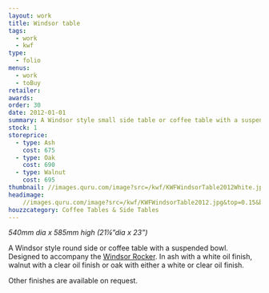 ```yaml
---
layout: work
title: Windsor table
tags:
  - work
  - kwf
type:
  - folio
menus:
  - work
  - toBuy
retailer:
awards:
order: 30
date: 2012-01-01
summary: A Windsor style small side table or coffee table with a suspended bowl designed to accompany the Windsor Rocker. In ash, oak or walnut.
stock: 1
storeprice: 
  - type: Ash
    cost: 675
  - type: Oak
    cost: 690
  - type: Walnut
    cost: 695
thumbnail: //images.quru.com/image?src=/kwf/KWFWindsorTable2012White.jpg&width=175&height=175&fill=auto&fill=%23ffffff&format=jpg&strip=1
headimage:
    //images.quru.com/image?src=/kwf/KWFWindsorTable2012.jpg&top=0.15&bottom=0.9&right=0.98&height=1000&strip=1
houzzcategory: Coffee Tables & Side Tables
---
```

_540mm dia x 585mm high (21&frac14;&rdquo;dia x 23&rdquo;)_

A Windsor style round side or coffee table with a suspended bowl. Designed to accompany the [Windsor Rocker](/work/windsorrocker.html). In ash with a white oil finish, walnut with a clear oil finish or oak with either a white or clear oil finish.

Other finishes are available on request.
